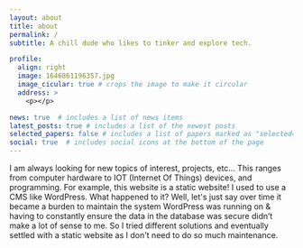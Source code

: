 ```yaml
---
layout: about
title: about
permalink: /
subtitle: A chill dude who likes to tinker and explore tech.

profile:
  align: right
  image: 1646861196357.jpg
  image_cicular: true # crops the image to make it circular
  address: >
    <p></p>

news: true  # includes a list of news items
latest_posts: true # includes a list of the newest posts
selected_papers: false # includes a list of papers marked as "selected={true}"
social: true  # includes social icons at the bottom of the page
---
```


I am always looking for new topics of interest, projects, etc... This ranges from computer hardware to IOT (Internet Of Things) devices, and programming. For example, this website is a static website! I used to use a CMS like WordPress. What happened to it? Well, let's just say over time it became a burden to maintain the system WordPress was running on & having to constantly ensure the data in the database was secure didn’t make a lot of sense to me. So I tried different solutions and eventually settled with a static website as I don't need to do so much maintenance.
